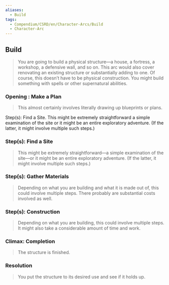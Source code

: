 ```yaml
---
aliases:
  - Build
tags:
  - Compendium/CSRD/en/Character-Arcs/Build
  - Character-Arc
---
```

## Build  
>You are going to build a physical structure—a house, a fortress, a workshop, a defensive wall, and so on. This arc would also cover renovating an existing structure or substantially adding to one. Of course, this doesn’t have to be physical construction. You might build something with spells or other supernatural abilities.  
### Opening : Make a Plan   
>This almost certainly involves literally drawing up blueprints or plans.  
Step(s): Find a Site. This might be extremely straightforward a simple examination of the site or it might be an entire exploratory adventure. (If the latter, it might involve multiple such steps.)  
### Step(s): Find a Site    
>This might be extremely straightforward—a simple examination of the site—or it might be an entire exploratory adventure. (If the latter, it might involve multiple such steps.)  
### Step(s): Gather Materials    
>Depending on what you are building and what it is made out of, this could involve multiple steps. There probably are substantial costs involved as well.  
### Step(s): Construction    
>Depending on what you are building, this could involve multiple steps. It might also take a considerable amount of time and work.  
### Climax: Completion  
>The structure is finished.  
### Resolution    
>You put the structure to its desired use and see if it holds up.  
  
  
